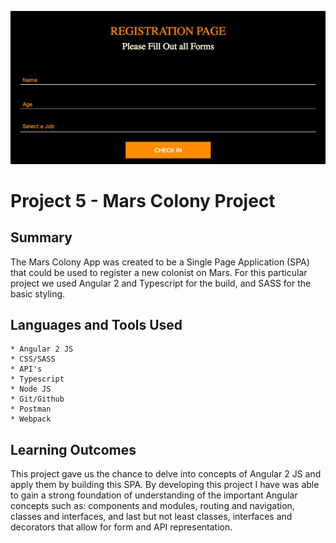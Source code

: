 ![Alt text](/Mars-Colony-Screenshot.png)
# Project 5 - Mars Colony Project

## Summary

The Mars Colony App was created to be a Single Page Application (SPA) that could be used to register a new colonist on Mars. For this particular project we used Angular 2 and Typescript for the build, and SASS for the basic styling. 

## Languages and Tools Used

	* Angular 2 JS
	* CSS/SASS
	* API's
	* Typescript
	* Node JS
	* Git/Github
	* Postman
	* Webpack
	

## Learning Outcomes

This project gave us the chance to delve into concepts of Angular 2 JS and apply them by building this SPA. By developing this project I have was able to gain a strong foundation of understanding of the important Angular concepts such as:  components and modules, routing and navigation, classes and interfaces, and last but not least classes, interfaces and decorators that allow for form and API representation. 